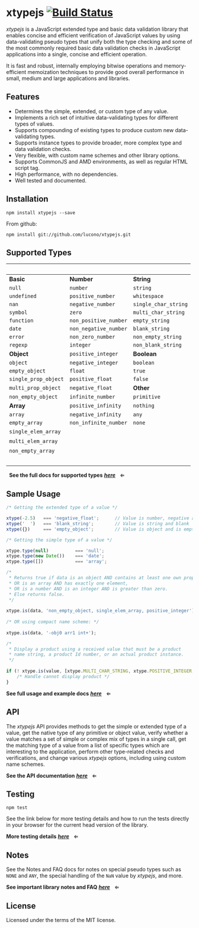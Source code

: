# xtypejs [![Build Status](https://travis-ci.org/lucono/xtypejs.svg?branch=master)](https://travis-ci.org/lucono/xtypejs)

*xtypejs* is a JavaScript extended type and basic data validation library that enables concise and efficient verification of JavaScript values by using data-validating pseudo types that unify both the type checking and some of the most commonly required basic data validation checks in JavaScript applications into a single, concise and efficient operation.

It is fast and robust, internally employing bitwise operations and memory-efficient memoization techniques to provide good overall performance in small, medium and large applications and libraries.

## Features

* Determines the simple, extended, or custom type of any value.
* Implements a rich set of intuitive data-validating types for different types of values.
* Supports compounding of existing types to produce custom new data-validating types.
* Supports instance types to provide broader, more complex type and data validation checks. 
* Very flexible, with custom name schemes and other library options.
* Supports CommonJS and AMD environments, as well as regular HTML script tag.
* High performance, with no dependencies.
* Well tested and documented.


## Installation

```
npm install xtypejs --save
```
From github:

```
npm install git://github.com/lucono/xtypejs.git
```


## Supported Types
  
 &nbsp; | &nbsp; | &nbsp;
-------------------------- | ---------------------- | --------------------------
**Basic**                  | **Number**             | **String** 
`null`                     | `number`               | `string`            
<code>&#117;ndefined</code>| `positive_number`      | `whitespace`        
`nan`                      | `negative_number`      | `single_char_string` 
`symbol`                   | `zero`                 | `multi_char_string` 
`function`                 | `non_positive_number`  | `empty_string`      
`date`                     | `non_negative_number`  | `blank_string`      
`error`                    | `non_zero_number`      | `non_empty_string`  
`regexp`                   | `integer`              | `non_blank_string`  
**Object**                 | `positive_integer`     | **Boolean**         
`object`                   | `negative_integer`     | `boolean`   
`empty_object`             | `float`                | `true`      
`single_prop_object`       | `positive_float`       | `false`     
`multi_prop_object`        | `negative_float`       | **Other**                 
`non_empty_object`         | `infinite_number`      | `primitive`       
**Array**                  | `positive_infinity`    | `nothing`         
`array`                    | `negative_infinity`    | `any`             
`empty_array`              | `non_infinite_number`  | `none`     
`single_elem_array`        | &nbsp;                 | &nbsp;
`multi_elem_array`         | &nbsp;                 | &nbsp;
`non_empty_array`          | &nbsp;                 | &nbsp;
&nbsp;                     | &nbsp;                 | &nbsp;
  
  &nbsp;
**See the full docs for supported types** ***[here](https://github.com/lucono/xtypejs/blob/master/docs/SupportedTypes.md)*** &nbsp; &lArr;


## Sample Usage

```js
/* Getting the extended type of a value */

xtype(-2.5)   === 'negative_float';      // Value is number, negative and float
xtype('  ')   === 'blank_string';        // Value is string and blank
xtype({})     === 'empty_object';        // Value is object and is empty

/* Getting the simple type of a value */

xtype.type(null)          === 'null';
xtype.type(new Date())    === 'date';
xtype.type([])            === 'array';

/*
 * Returns true if data is an object AND contains at least one own property,
 * OR is an array AND has exactly one element, 
 * OR is a number AND is an integer AND is greater than zero.
 * Else returns false.
 */
    
xtype.is(data, 'non_empty_object, single_elem_array, positive_integer');
    
/* OR using compact name scheme: */
    
xtype.is(data, '-obj0 arr1 int+');

/*
 * Display a product using a received value that must be a product
 * name string, a product Id number, or an actual product instance.
 */
    
if (! xtype.is(value, [xtype.MULTI_CHAR_STRING, xtype.POSITIVE_INTEGER, Product])) {
    /* Handle cannot display product */
}
```
  
**See full usage and example docs** ***[here](https://github.com/lucono/xtypejs/blob/master/docs/Usage.md)*** &nbsp; &lArr;


## API

The *xtypejs* API provides methods to get the simple or extended type of a value, get the native type of any primitive or object value, verify whether a value matches a set of simple or complex mix of types in a single call, get the matching type of a value from a list of specific types which are interesting to the application, perform other type-related checks and verifications, and change various *xtypejs* options, including using custom name schemes.
  
**See the API documentation** ***[here](https://github.com/lucono/xtypejs/blob/master/docs/API.md)*** &nbsp; &lArr;


## Testing
  
```
npm test
```

See the link below for more testing details and how to run the tests directly in your browser for the current head version of the library.
  
**More testing details** ***[here](//github.com/lucono/xtypejs/tree/master/test)*** &nbsp; &lArr;


## Notes
  
See the Notes and FAQ docs for notes on special pseudo types such as `NONE` and `ANY`, the special handling of the `NaN` value by *xtypejs*, and more.

**See important library notes and FAQ** ***[here](https://github.com/lucono/xtypejs/blob/master/docs/NotesFaq.md)*** &nbsp; &lArr;


## License

Licensed under the terms of the MIT license.


